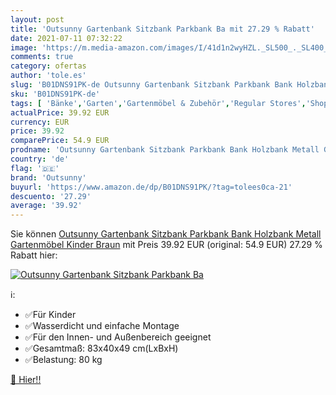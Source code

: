 ```yaml
---
layout: post
title: 'Outsunny Gartenbank Sitzbank Parkbank Ba mit 27.29 % Rabatt'
date: 2021-07-11 07:32:22
image: 'https://m.media-amazon.com/images/I/41d1n2wyHZL._SL500_._SL400_.jpg'
comments: true
category: ofertas
author: 'tole.es'
slug: 'B01DNS91PK-de Outsunny Gartenbank Sitzbank Parkbank Bank Holzbank Metall...'
sku: 'B01DNS91PK-de'
tags: [ 'Bänke','Garten','Gartenmöbel & Zubehör','Regular Stores','Shops','outsunny', ]
actualPrice: 39.92 EUR
currency: EUR
price: 39.92
comparePrice: 54.9 EUR
prodname: 'Outsunny Gartenbank Sitzbank Parkbank Bank Holzbank Metall Gartenmöbel Kinder Braun'
country: 'de'
flag: '🇩🇪'
brand: 'Outsunny'
buyurl: 'https://www.amazon.de/dp/B01DNS91PK/?tag=tolees0ca-21'
descuento: '27.29'
average: '39.92'
---
```


Sie können [Outsunny Gartenbank Sitzbank Parkbank Bank Holzbank Metall Gartenmöbel Kinder Braun](https://www.amazon.de/dp/B01DNS91PK/?tag=tolees0ca-21) mit Preis 39.92 EUR (original: 54.9 EUR) 27.29 % Rabatt hier:

[![Outsunny Gartenbank Sitzbank Parkbank Ba](https://m.media-amazon.com/images/I/41d1n2wyHZL._SL500_._SL400_.jpg)](https://www.amazon.de/dp/B01DNS91PK/?tag=tolees0ca-21)

ℹ️:

- ✅Für Kinder
- ✅Wasserdicht und einfache Montage
- ✅Für den Innen- und Außenbereich geeignet
- ✅Gesamtmaß: 83x40x49 cm(LxBxH)
- ✅Belastung: 80 kg

[🛒 Hier!!](https://www.amazon.de/dp/B01DNS91PK/?tag=tolees0ca-21)
